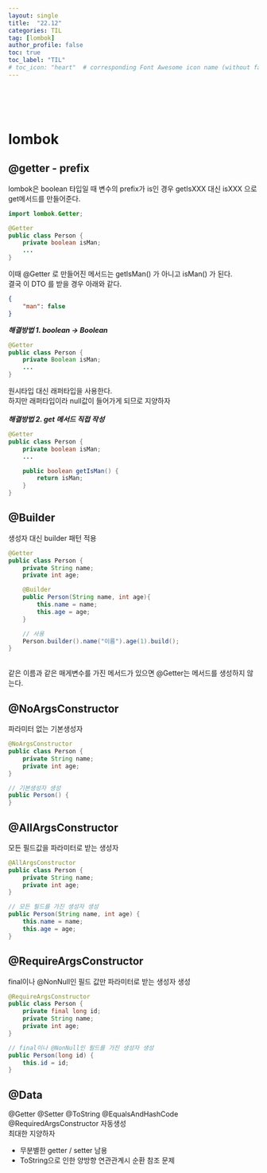 ```yaml
---
layout: single
title:  "22.12"
categories: TIL
tag: [lombok]
author_profile: false
toc: true
toc_label: "TIL"
# toc_icon: "heart"  # corresponding Font Awesome icon name (without fa prefix)
---
```

<br><br><br>


# lombok
## @getter - prefix
lombok은 boolean 타입일 때 변수의 prefix가 is인 경우 getIsXXX 대신 isXXX 으로 get메서드를 만들어준다.
```java
import lombok.Getter;

@Getter
public class Person {
    private boolean isMan;
    ...
}
```
이때 @Getter 로 만들어진 메서드는 getIsMan() 가 아니고 isMan() 가 된다.
<br>
결국 이 DTO 를 받을 경우 아래와 같다.
```json
{
    "man": false
}
```
***해결방법 1. boolean -> Boolean***
<br>

```java
@Getter
public class Person {
    private Boolean isMan;
    ...
}
```

원시타입 대신 래퍼타입을 사용한다.
<br>
하지만 래퍼타입이라 null값이 들어가게 되므로 지양하자
<br>
<br>
***해결방법 2. get 메서드 직접 작성***

```java
@Getter
public class Person {
    private boolean isMan;
    ...

    public boolean getIsMan() {
        return isMan;
    }
}
```

## @Builder
생성자 대신 builder 패턴 적용

```java
@Getter
public class Person {
    private String name;
    private int age;

    @Builder
    public Person(String name, int age){
        this.name = name;
        this.age = age;
    }

    // 사용
    Person.builder().name("이름").age(1).build();
}
```

<br>
같은 이름과 같은 매게변수를 가진 메서드가 있으면 @Getter는 메서드를 생성하지 않는다.

## @NoArgsConstructor
파라미터 없는 기본생성자

```java
@NoArgsConstructor
public class Person {
    private String name;
    private int age;
}

// 기본생성자 생성
public Person() {
}
```

## @AllArgsConstructor
모든 필드값을 파라미터로 받는 생성자
```java
@AllArgsConstructor
public class Person {
    private String name;
    private int age;
}

// 모든 필드를 가진 생성자 생성
public Person(String name, int age) {
    this.name = name;
    this.age = age;
}
```

## @RequireArgsConstructor
final이나 @NonNull인 필드 값만 파라미터로 받는 생성자 생성
```java
@RequireArgsConstructor
public class Person {
    private final long id; 
    private String name;
    private int age;
}

// final이나 @NonNull인 필드를 가진 생성자 생성
public Person(long id) {
    this.id = id;
}
```

## @Data
@Getter @Setter @ToString @EqualsAndHashCode @RequiredArgsConstructor 자동생성
<br>
최대한 지양하자
* 무분별한 getter / setter 남용
* ToString으로 인한 양방향 연관관계시 순환 참조 문제
